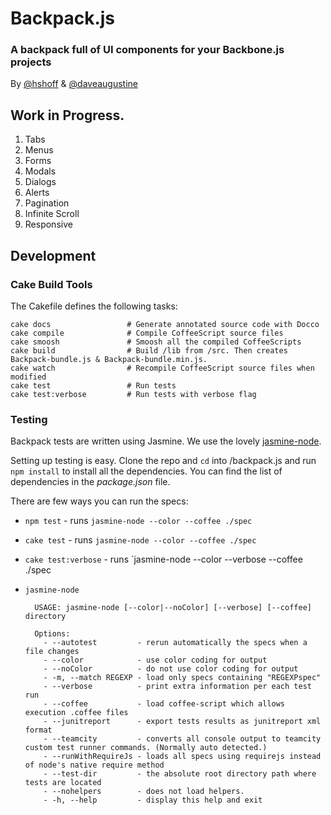 # Backpack.js
### A backpack full of UI components for your Backbone.js projects
 
By [@hshoff](http://www.twitter.com/hshoff) & [@daveaugustine](http://www.twitter.com/daveaugustine)

## Work in Progress.

1. Tabs
1. Menus
1. Forms
1. Modals
1. Dialogs
1. Alerts
1. Pagination
1. Infinite Scroll
1. Responsive

## Development

### Cake Build Tools

The Cakefile defines the following tasks:

    cake docs                 # Generate annotated source code with Docco
    cake compile              # Compile CoffeeScript source files
    cake smoosh               # Smoosh all the compiled CoffeeScripts
    cake build                # Build /lib from /src. Then creates Backpack-bundle.js & Backpack-bundle.min.js.
    cake watch                # Recompile CoffeeScript source files when modified
    cake test                 # Run tests
    cake test:verbose         # Run tests with verbose flag

### Testing

Backpack tests are written using Jasmine. We use the lovely [jasmine-node](https://github.com/mhevery/jasmine-node). 

Setting up testing is easy. Clone the repo and `cd` into /backpack.js and run `npm install` to install all the dependencies. You can find the list of dependencies in the _package.json_ file.

There are few ways you can run the specs:

  - `npm test` - runs `jasmine-node --color --coffee ./spec`
  - `cake test` - runs `jasmine-node --color --coffee ./spec`
  - `cake test:verbose` - runs `jasmine-node --color --verbose --coffee ./spec
  - `jasmine-node`

          USAGE: jasmine-node [--color|--noColor] [--verbose] [--coffee] directory

          Options:
            - --autotest         - rerun automatically the specs when a file changes
            - --color            - use color coding for output
            - --noColor          - do not use color coding for output
            - -m, --match REGEXP - load only specs containing "REGEXPspec"
            - --verbose          - print extra information per each test run
            - --coffee           - load coffee-script which allows execution .coffee files
            - --junitreport      - export tests results as junitreport xml format
            - --teamcity         - converts all console output to teamcity custom test runner commands. (Normally auto detected.)
            - --runWithRequireJs - loads all specs using requirejs instead of node's native require method
            - --test-dir         - the absolute root directory path where tests are located
            - --nohelpers        - does not load helpers.
            - -h, --help         - display this help and exit

